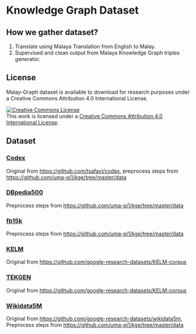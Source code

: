 # Knowledge Graph Dataset

## How we gather dataset?

1. Translate using Malaya Translation from English to Malay.
2. Supervised and clean output from Malaya Knowledge Graph triples generator.

## License

Malay-Graph dataset is available to download for research purposes under a Creative Commons Attribution 4.0 International License.

<a rel="license" href="http://creativecommons.org/licenses/by/4.0/"><img alt="Creative Commons License" style="border-width:0" src="https://i.creativecommons.org/l/by/4.0/88x31.png" /></a><br />This work is licensed under a <a rel="license" href="http://creativecommons.org/licenses/by/4.0/">Creative Commons Attribution 4.0 International License</a>.

## Dataset

### [Codex](https://github.com/huseinzol05/malaya-graph/tree/master/data/codex)

Original from https://github.com/tsafavi/codex, preprocess steps from https://github.com/uma-pi1/kge/tree/master/data

### [DBpedia500](https://github.com/huseinzol05/malaya-graph/tree/master/data/dbpedia500)

Preprocess steps from https://github.com/uma-pi1/kge/tree/master/data

### [fb15k](https://github.com/huseinzol05/malaya-graph/tree/master/data/fb15k)

Preprocess steps from https://github.com/uma-pi1/kge/tree/master/data

### [KELM](https://github.com/huseinzol05/malaya-graph/tree/master/data/kelm)

Original from https://github.com/google-research-datasets/KELM-corpus

### [TEKGEN](https://github.com/huseinzol05/malaya-graph/tree/master/data/tekgen)

Original from https://github.com/google-research-datasets/KELM-corpus

### [Wikidata5M](https://github.com/huseinzol05/malaya-graph/tree/master/data/wikidata5m)

Original from https://github.com/google-research-datasets/wikidata5m, Preprocess steps from https://github.com/uma-pi1/kge/tree/master/data